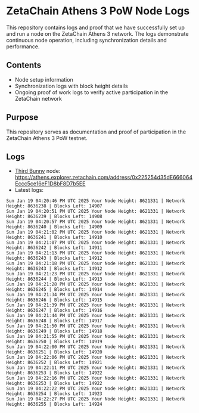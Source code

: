 # ZetaChain Athens 3 PoW Node Logs
This repository contains logs and proof that we have successfully set up and run a node on the ZetaChain Athens 3 network. The logs demonstrate continuous node operation, including synchronization details and performance.

## Contents
- Node setup information
- Synchronization logs with block height details
- Ongoing proof of work logs to verify active participation in the ZetaChain network

## Purpose
This repository serves as documentation and proof of participation in the ZetaChain Athens 3 PoW testnet.

## Logs

- [Third Bunny](https://thirdbunny.xyz/) node: https://athens.explorer.zetachain.com/address/0x225254d35dE666064Eccc5ce16eF1D8bF8D7b5EE
- Latest logs:
```
Sun Jan 19 04:20:46 PM UTC 2025 Your Node Height: 8621331 | Network Height: 8636238 | Blocks Left: 14907
Sun Jan 19 04:20:51 PM UTC 2025 Your Node Height: 8621331 | Network Height: 8636239 | Blocks Left: 14908
Sun Jan 19 04:20:57 PM UTC 2025 Your Node Height: 8621331 | Network Height: 8636240 | Blocks Left: 14909
Sun Jan 19 04:21:02 PM UTC 2025 Your Node Height: 8621331 | Network Height: 8636241 | Blocks Left: 14910
Sun Jan 19 04:21:07 PM UTC 2025 Your Node Height: 8621331 | Network Height: 8636242 | Blocks Left: 14911
Sun Jan 19 04:21:13 PM UTC 2025 Your Node Height: 8621331 | Network Height: 8636243 | Blocks Left: 14912
Sun Jan 19 04:21:18 PM UTC 2025 Your Node Height: 8621331 | Network Height: 8636243 | Blocks Left: 14912
Sun Jan 19 04:21:23 PM UTC 2025 Your Node Height: 8621331 | Network Height: 8636244 | Blocks Left: 14913
Sun Jan 19 04:21:28 PM UTC 2025 Your Node Height: 8621331 | Network Height: 8636245 | Blocks Left: 14914
Sun Jan 19 04:21:34 PM UTC 2025 Your Node Height: 8621331 | Network Height: 8636246 | Blocks Left: 14915
Sun Jan 19 04:21:39 PM UTC 2025 Your Node Height: 8621331 | Network Height: 8636247 | Blocks Left: 14916
Sun Jan 19 04:21:44 PM UTC 2025 Your Node Height: 8621331 | Network Height: 8636248 | Blocks Left: 14917
Sun Jan 19 04:21:50 PM UTC 2025 Your Node Height: 8621331 | Network Height: 8636249 | Blocks Left: 14918
Sun Jan 19 04:21:55 PM UTC 2025 Your Node Height: 8621331 | Network Height: 8636250 | Blocks Left: 14919
Sun Jan 19 04:22:00 PM UTC 2025 Your Node Height: 8621331 | Network Height: 8636251 | Blocks Left: 14920
Sun Jan 19 04:22:06 PM UTC 2025 Your Node Height: 8621331 | Network Height: 8636252 | Blocks Left: 14921
Sun Jan 19 04:22:11 PM UTC 2025 Your Node Height: 8621331 | Network Height: 8636253 | Blocks Left: 14922
Sun Jan 19 04:22:16 PM UTC 2025 Your Node Height: 8621331 | Network Height: 8636253 | Blocks Left: 14922
Sun Jan 19 04:22:22 PM UTC 2025 Your Node Height: 8621331 | Network Height: 8636254 | Blocks Left: 14923
Sun Jan 19 04:22:27 PM UTC 2025 Your Node Height: 8621331 | Network Height: 8636255 | Blocks Left: 14924
```
